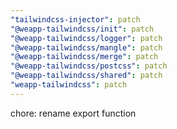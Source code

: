 ```yaml
---
"tailwindcss-injector": patch
"@weapp-tailwindcss/init": patch
"@weapp-tailwindcss/logger": patch
"@weapp-tailwindcss/mangle": patch
"@weapp-tailwindcss/merge": patch
"@weapp-tailwindcss/postcss": patch
"@weapp-tailwindcss/shared": patch
"weapp-tailwindcss": patch
---
```


chore: rename export function
